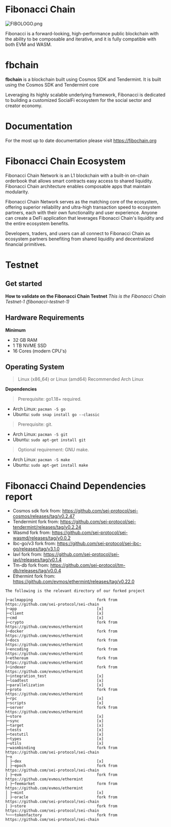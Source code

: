 # Fibonacci Chain

![FIBOLOGO.png](docs%2FFIBOLOGO.png)

Fibonacci is a forward-looking, high-performance public blockchain with the ability to be composable and iterative, and it is fully compatible with both EVM and WASM.

# fbchain
**fbchain** is a blockchain built using Cosmos SDK and Tendermint. It is built using the Cosmos SDK and Tendermint core

Leveraging its highly scalable underlying framework, Fibonacci is dedicated to building a customized SocialFi ecosystem for the social sector and creator economy.

# Documentation
For the most up to date documentation please visit https://fibochain.org

# Fibonacci Chain Ecosystem
Fibonacci Chain Network is an L1 blockchain with a built-in on-chain orderbook that allows smart contracts easy access to shared liquidity. Fibonacci Chain architecture enables composable apps that maintain modularity.

Fibonacci Chain Network serves as the matching core of the ecosystem, offering superior reliability and ultra-high transaction speed to ecosystem partners, each with their own functionality and user experience. Anyone can create a DeFi application that leverages Fibonacci Chain's liquidity and the entire ecosystem benefits.

Developers, traders, and users can all connect to Fibonacci Chain as ecosystem partners benefiting from shared liquidity and decentralized financial primitives.

# Testnet
## Get started
**How to validate on the Fibonacci Chain Testnet**
*This is the Fibonacci Chain Testnet-1 (fibonacci-testnet-1)*

## Hardware Requirements
**Minimum**
* 32 GB RAM
* 1 TB NVME SSD
* 16 Cores (modern CPU's)

## Operating System 

> Linux (x86_64) or Linux (amd64) Recommended Arch Linux

**Dependencies**
> Prerequisite: go1.18+ required.
* Arch Linux: `pacman -S go`
* Ubuntu: `sudo snap install go --classic`

> Prerequisite: git. 
* Arch Linux: `pacman -S git`
* Ubuntu: `sudo apt-get install git`

> Optional requirement: GNU make. 
* Arch Linux: `pacman -S make`
* Ubuntu: `sudo apt-get install make`


# Fibonacci Chaind Dependencies report

* Cosmos sdk fork from: https://github.com/sei-protocol/sei-cosmos/releases/tag/v0.2.47
* Tendermint fork from:  https://github.com/sei-protocol/sei-tendermint/releases/tag/v0.2.24
* Wasmd fork from:         https://github.com/sei-protocol/sei-wasmd/releases/tag/v0.0.2
* Ibc-go/v3  fork from:     https://github.com/sei-protocol/sei-ibc-go/releases/tag/v3.1.0
* Iavl fork from:                https://github.com/sei-protocol/sei-iavl/releases/tag/v0.1.4
* Tm-db fork from:            https://github.com/sei-protocol/tm-db/releases/tag/v0.0.4
* Ethermint fork from: https://github.com/evmos/ethermint/releases/tag/v0.22.0
```text
The following is the relevant directory of our forked project

├─aclmapping                            fork from https://github.com/sei-protocol/sei-chain
├─app                                   [x]
├─client                                [x]
├─cmd                                   [x]
├─crypto                                fork from https://github.com/evmos/ethermint
├─docker                                fork from https://github.com/evmos/ethermint
├─docs                                  fork from https://github.com/evmos/ethermint
├─encoding                              fork from https://github.com/evmos/ethermint
├─ethereum                              fork from https://github.com/evmos/ethermint
├─indexer                               fork from https://github.com/evmos/ethermint
├─integration_test                      [x]
├─loadtest                              [x]
├─parallelization                       [x]
├─proto                                 fork from https://github.com/evmos/ethermint
├─rpc                                   [x]
├─scripts                               [x]
├─server                                fork from https://github.com/evmos/ethermint
├─store                                 [x]
├─sync                                  [x]
├─target                                [x]
├─tests                                 [x]
├─testutil                              [x]
├─types                                 [x]
├─utils                                 [x]
├─wasmbinding                           fork from https://github.com/sei-protocol/sei-chain     
├─x
│ ├─dex                                 [x]
│ ├─epoch                               fork from https://github.com/sei-protocol/sei-chain
│ ├─evm                                 fork from https://github.com/evmos/ethermint
│ ├─feemarket                           form from https://github.com/evmos/ethermint
│ ├─mint                                [x]
│ ├─oracle                              fork from https://github.com/sei-protocol/sei-chain
│ ├─store                               fork from https://github.com/sei-protocol/sei-chain
└───tokenfactory                        fork from https://github.com/sei-protocol/sei-chain
```